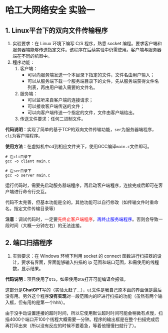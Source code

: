 # 哈工大网络安全 实验一

## 1. Linux平台下的双向文件传输程序

1. 实验要求：在 Linux 环境下编写 C/S 程序，熟悉 socket 编程。要求客户端和服务器端能够传送指定文件。该程序在后续实验中仍需使用。客户端与服务器端在不同的机器中。 
2. 程序功能： 
   1. 客户端： 
      - 可以向服务端发送一个本目录下指定的文件，文件名由用户输入；
      - 可以从服务端下载一个服务端目录下的文件，先从服务端获得文件名列表，再由用户输入需要的文件名。 
   2. 服务端：
      - 可以监听来自客户端的连接请求；
      - 可以接收客户端传送的文件； 
      - 可以向客户端传送一个指定的文件，文件由客户端给出。 
   3. 传送文件要求：任何二进制文件。 



**代码说明**：实现了简单的基于TCP的双向文件传输功能，`ser`为服务器端程序，`cli`为客户端程序。



**使用方法**：在虚拟机中cd到相应文件夹下，使用GCC编译`main.c`文件即可。

```shell
# 在cli目录下
gcc -o client main.c

# 在ser目录下
gcc -o server main.c
```

运行代码时，需要先启动服务器端程序，再启动客户端程序，连接完成后即可在客户端进行命令行交互。

代码不太完善，但基本功能是全的。其他功能可以自行修改（如传输文件时重命名，指定文件传输目录等）



**注意**：调试代码时，一定要<font color='red'>先终止客户端程序</font>，<font color='blue'>再终止服务端程序</font>。否则会导致一段时间（大概一分钟左右）的无法连接。





## 2. 端口扫描程序

1. 实验要求：在 Windows 环境下利用 socket 的 connect 函数进行扫描器的设计，要求有界面，界面能够输入扫描的 ip 范围和端口范围，和需使用的线程数，显示结果。



**代码说明**：项目使用了`Qt5`，如果使用`Qt6`打开可能编译会报错。

这部分是**ChatGPT**写的（实验太赶了...），`ui`文件是我自己原本画的界面但是最后没有用。另外这个程序**没有实现**对一段范围内的IP进行扫描的功能（虽然有两个输入框，但有用的是第一个hhh）。

由于没手动设置连接的超时时间，所以它使用默认超时时间可能会稍微有点慢，扫描4000个端口开100个线程大概需要一分钟。程序的输出框是在整个扫描完成后再打印出来（所以没有反应的时候不要着急，等着他慢慢扫就行了）。
